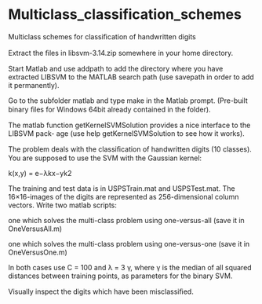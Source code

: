 # Multiclass_classification_schemes
Multiclass schemes for classiﬁcation of handwritten digits

Extract the ﬁles in libsvm-3.14.zip somewhere in your home directory. 
 
Start Matlab and use addpath to add the directory where you have extracted LIBSVM to the MATLAB search path (use savepath in order to add it permanently). 

Go to the subfolder matlab and type make in the Matlab prompt. (Pre-built binary ﬁles for Windows 64bit already contained in the folder).

The matlab function getKernelSVMSolution provides a nice interface to the LIBSVM pack- age (use help getKernelSVMSolution to see how it works).
 
The problem deals with the classiﬁcation of handwritten digits (10 classes). You are supposed to use the SVM with the Gaussian kernel: 
 
 k(x,y) = e−λkx−yk2
 
The training and test data is in USPSTrain.mat and USPSTest.mat. The 16×16-images of the digits are represented as 256-dimensional column vectors. Write two matlab scripts:
 
one which solves the multi-class problem using one-versus-all (save it in OneVersusAll.m)

one which solves the multi-class problem using one-versus-one (save it in OneVersusOne.m)

In both cases use C = 100 and λ = 3 γ, where γ is the median of all squared distances between training points, as parameters for the binary SVM. 

Visually inspect the digits which have been misclassiﬁed.
